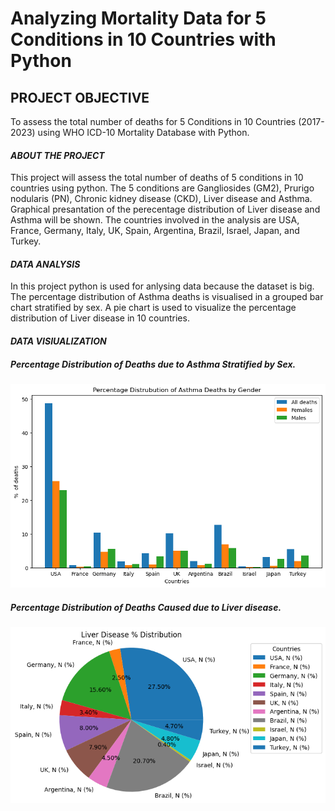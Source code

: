 # Analyzing Mortality Data for 5 Conditions in 10 Countries with Python
## **PROJECT OBJECTIVE**
To assess the total number of deaths for 5 Conditions in 10 Countries (2017-2023) using WHO ICD-10 Mortality Database with Python.
#### *ABOUT THE PROJECT*
This project  will assess the total number of deaths of 5 conditions in 10 countries using python. The 5 conditions are Gangliosides (GM2), Prurigo nodularis (PN), Chronic kidney disease (CKD), Liver disease and Asthma. Graphical presantation of the perecentage distribution of Liver disease and Asthma will be shown. The countries involved in the analysis are USA, France, Germany, Italy, UK, Spain, Argentina, Brazil, Israel, Japan, and Turkey.
#### *DATA ANALYSIS*
In this project python is used for anlysing data because the dataset is big. The percentage distribution of Asthma deaths is visualised in a grouped bar chart stratified by sex. A pie chart is used to visualize the percentage distribution of Liver disease in 10 countries.
#### *DATA VISIUALIZATION*
##### **Percentage Distribution of Deaths due to Asthma Stratified by Sex.**
![Bar graph of Deaths due to Asthma Stratified by Sex](https://github.com/rufarozingowo/WHO-MORTALITY-ANALYSIS/blob/main/bar%20graph.png)


##### **Percentage Distribution of Deaths Caused due to Liver disease.**
![Pie chart of Deaths due to Asthma Stratified by Sex](https://github.com/rufarozingowo/WHO-MORTALITY-ANALYSIS/blob/main/pie%20chart.png)
